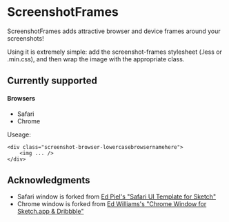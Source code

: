 # ScreenshotFrames

ScreenshotFrames adds attractive browser and device frames around your screenshots!

Using it is extremely simple: add the screenshot-frames stylesheet (.less or .min.css), and then wrap the image with the appropriate class.

## Currently supported

#### Browsers

- Safari
- Chrome

Useage: 

	<div class="screenshot-browser-lowercasebrowsernamehere">
		<img ... />
	</div>	
	
## Acknowledgments

- Safari window is forked from [Ed Piel's "Safari UI Template for Sketch"](https://dribbble.com/shots/1995751-Safari-UI-Template-for-Sketch)
- Chrome window is forked from [Ed Williams's "Chrome Window for Sketch.app & Dribbble"](https://dribbble.com/shots/2559150-Chrome-Window-for-Sketch-app-Dribbble)	